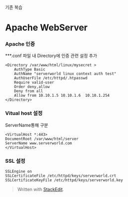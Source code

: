 기존 복습 
# Apache WebServer
### Apache 인증
***.conf 파일 내 Directory에 인증 관련 설정 추가

	<Directory /var/www/html/linux/mysecret >
        AuthType Basic
        AuthName "serverworld linux context auth test"
        AuthUserFile /etc/httpd/.htpasswd
        Require valid-user
        Order deny,allow
        Deny from all
        Allow from 10.10.1.5 10.10.1.6  10.10.1.254
	</Directory>
### Vitual host 설정
ServerName통해 구분

	<VirtualHost *:443>
	DocumentRoot /var/www/html/server
	ServerName www.serverworld.com
    </VirtualHost>
### SSL 설정
	SSLEngine on
	SSLCertificateFile /etc/httpd/keys/serverworld.crt
	SSLCertificateKeyFile /etc/httpd/keys/serverworld.key

> Written with [StackEdit](https://stackedit.io/).
<!--stackedit_data:
eyJoaXN0b3J5IjpbLTIwMjEwNzE1NzYsLTExOTgzNTAwNzcsLT
c3NjM5MTQ2Nyw5Mzc1Nzk1NzQsMTc0NTk1Njg4MF19
-->